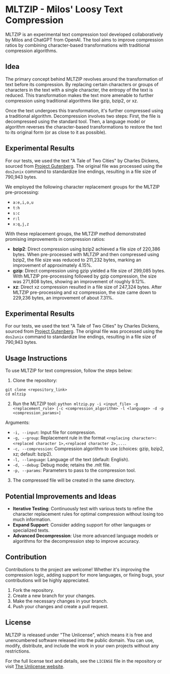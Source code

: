 # MLTZIP - Milos' Loosy Text Compression

MLTZIP is an experimental text compression tool developed collaboratively by Milos and ChatGPT from OpenAI. The tool aims to improve compression ratios by combining character-based transformations with traditional compression algorithms.

## Idea

The primary concept behind MLTZIP revolves around the transformation of text before its compression. By replacing certain characters or groups of characters in the text with a single character, the entropy of the text is reduced. This transformation makes the text more amenable to further compression using traditional algorithms like gzip, bzip2, or xz.

Once the text undergoes this transformation, it's further compressed using a traditional algorithm. Decompression involves two steps: First, the file is decompressed using the standard tool. Then, a language model or algorithm reverses the character-based transformations to restore the text to its original form (or as close to it as possible).

## Experimental Results

For our tests, we used the text "A Tale of Two Cities" by Charles Dickens, sourced from [Project Gutenberg](https://www.gutenberg.org/files/98/98-0.txt). The original file was processed using the `dos2unix` command to standardize line endings, resulting in a file size of 790,943 bytes.

We employed the following character replacement groups for the MLTZIP pre-processing:
- `a:e,i,o,u`
- `t:h`
- `s:c`
- `r:l`
- `x:q,j,z`

With these replacement groups, the MLTZIP method demonstrated promising improvements in compression ratios:

- **bzip2**: Direct compression using bzip2 achieved a file size of 220,386 bytes. When pre-processed with MLTZIP and then compressed using bzip2, the file size was reduced to 211,232 bytes, marking an improvement of approximately 4.15%.
- **gzip**: Direct compression using gzip yielded a file size of 299,085 bytes. With MLTZIP pre-processing followed by gzip compression, the size was 271,808 bytes, showing an improvement of roughly 9.12%.
- **xz**: Direct xz compression resulted in a file size of 247,324 bytes. After MLTZIP pre-processing and xz compression, the size came down to 229,236 bytes, an improvement of about 7.31%.
## Experimental Results

For our tests, we used the text "A Tale of Two Cities" by Charles Dickens, sourced from [Project Gutenberg](https://www.gutenberg.org/files/98/98-0.txt). The original file was processed using the `dos2unix` command to standardize line endings, resulting in a file size of 790,943 bytes.

## Usage Instructions

To use MLTZIP for text compression, follow the steps below:

1. Clone the repository:
```
git clone <repository_link>
cd mltzip
```

2. Run the MLTZIP tool:
`python mltzip.py -i <input_file> -g <replacement_rule> [-c <compression_algorithm> -l <language> -d -p <compression_params>]`

Arguments:
- `-i, --input`: Input file for compression.
- `-g, --group`: Replacement rule in the format `<replacing character>:<replaced character 1>,<replaced character 2>,...`.
- `-c, --compression`: Compression algorithm to use (choices: gzip, bzip2, xz; default: bzip2).
- `-l, --language`: Language of the text (default: English).
- `-d, --debug`: Debug mode; retains the .mlt file.
- `-p, --params`: Parameters to pass to the compression tool.

3. The compressed file will be created in the same directory.

## Potential Improvements and Ideas

- **Iterative Testing**: Continuously test with various texts to refine the character replacement rules for optimal compression without losing too much information.
- **Expand Support**: Consider adding support for other languages or specialized texts.
- **Advanced Decompression**: Use more advanced language models or algorithms for the decompression step to improve accuracy.

## Contribution

Contributions to the project are welcome! Whether it's improving the compression logic, adding support for more languages, or fixing bugs, your contributions will be highly appreciated.

1. Fork the repository.
2. Create a new branch for your changes.
3. Make the necessary changes in your branch.
4. Push your changes and create a pull request.

## License

MLTZIP is released under "The Unlicense", which means it is free and unencumbered software released into the public domain. You can use, modify, distribute, and include the work in your own projects without any restrictions.

For the full license text and details, see the `LICENSE` file in the repository or visit [The Unlicense website](https://unlicense.org/).
